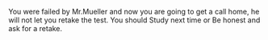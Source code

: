 You were failed by Mr.Mueller and now you are going to get a call home, he will not let you retake the test. 
You should Study next time or Be honest and ask for a retake.

